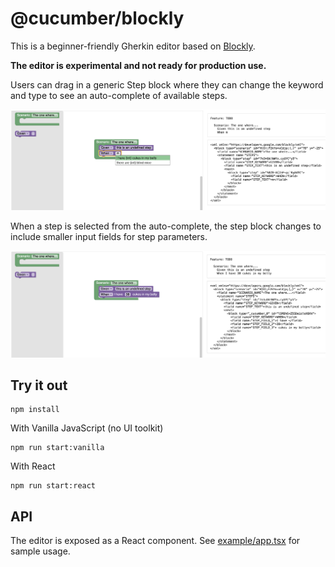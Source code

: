 # @cucumber/blockly

This is a beginner-friendly Gherkin editor based on [Blockly](https://developers.google.com/blockly).

**The editor is experimental and not ready for production use.**

Users can drag in a generic Step block where they can change the keyword and type
to see an auto-complete of available steps.

![Screenhot](images/autocomplete.png)

When a step is selected from the auto-complete, the step block changes to include
smaller input fields for step parameters.

![Screenhot](images/dynamic-step.png)

## Try it out

    npm install

With Vanilla JavaScript (no UI toolkit)

    npm run start:vanilla

With React

    npm run start:react

## API

The editor is exposed as a React component. See [example/app.tsx](example/main-react.tsx) for sample usage.
